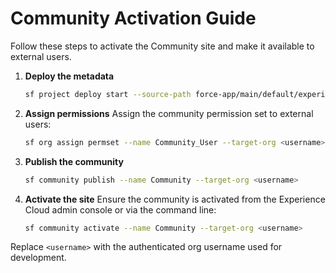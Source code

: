 # Community Activation Guide

Follow these steps to activate the Community site and make it available to external users.

1. **Deploy the metadata**
   ```bash
   sf project deploy start --source-path force-app/main/default/experiences
   ```

2. **Assign permissions**
   Assign the community permission set to external users:
   ```bash
   sf org assign permset --name Community_User --target-org <username>
   ```

3. **Publish the community**
   ```bash
   sf community publish --name Community --target-org <username>
   ```

4. **Activate the site**
   Ensure the community is activated from the Experience Cloud admin console or via the command line:
   ```bash
   sf community activate --name Community --target-org <username>
   ```

Replace `<username>` with the authenticated org username used for development.
